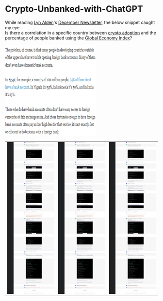 # Crypto-Unbanked-with-ChatGPT

While reading [Lyn Alden](https://twitter.com/LynAldenContact)'s [December Newsletter](https://www.lynalden.com/december-2022-newsletter/), the below snippet caught my eye.
<br>
Is there a correlation in a specific country between [crypto adoption](https://blog.chainalysis.com/reports/2022-global-crypto-adoption-index/) and the percentage of people banked using the [Global Economy Index](https://www.theglobaleconomy.com/ )?

<img alt="Article Snippet" height="300" src="Screenshots/Article Snippet.png" width="300"/>

<br>

<table>
  <tr>
    <td>
      <img src="Screenshots/Part1.png" alt="Image 1" width="300" height="500">
    </td>
    <td>
      <img src="Screenshots/Part1.png" alt="Image 2" width="300" height="500">
    </td>
    <td>
      <img src="Screenshots/Part1.png" alt="Image 3" width="300" height="500">
    </td>
  </tr>
</table>
